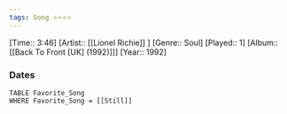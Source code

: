 ```yaml
---
tags: Song ⭐⭐⭐⭐ 
---
```

[Time:: 3:46]
[Artist:: [[Lionel Richie]] ]
[Genre:: Soul]
[Played:: 1]
[Album:: [[Back To Front [UK] (1992)]]]
[Year:: 1992]
### Dates
````dataview
TABLE Favorite_Song
WHERE Favorite_Song = [[Still]]
````